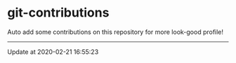 # git-contributions

Auto add some contributions on this repository for more look-good profile!

---

Update at 2020-02-21 16:55:23
